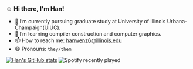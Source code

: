 <!--
**chwwhc/chwwhc** is a ✨ _special_ ✨ repository because its `README.md` (this file) appears on your GitHub profile.

Here are some ideas to get you started:

- 🔭 I’m currently working on ...
- 🌱 I’m currently learning ...
- 👯 I’m looking to collaborate on ...
- 🤔 I’m looking for help with ...
- 💬 Ask me about ...
- 📫 How to reach me: ...
- 😄 Pronouns: ...
- ⚡ Fun fact: ...
-->

### :relaxed: Hi there, I'm Han!

- 🔭 I’m currently pursuing graduate study at University of Illinois Urbana-Champaign(UIUC).
- 🌱 I’m learning compiler construction and computer graphics.
- 📫 How to reach me: hanwenz6@illinois.edu
- 😄 Pronouns: `they/them`

[![Han's GitHub stats](https://github-readme-stats.vercel.app/api?username=chwwhc)](https://github.com/chwwhc/github-readme-stats)
![Spotify recently played](https://spotify-recently-played-readme.vercel.app/api?user=31ipucbbgtms3edvhi6ycunbmsfy&unique=1)

